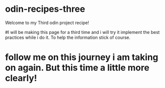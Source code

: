 # odin-recipes-three
Welcome to my Third odin project recipe!

#I will be making this page for a third time and i will try it implement the best practices while i do it. To help the information stick of course.

# follow me on this journey i am taking on again. But this time a little more clearly!